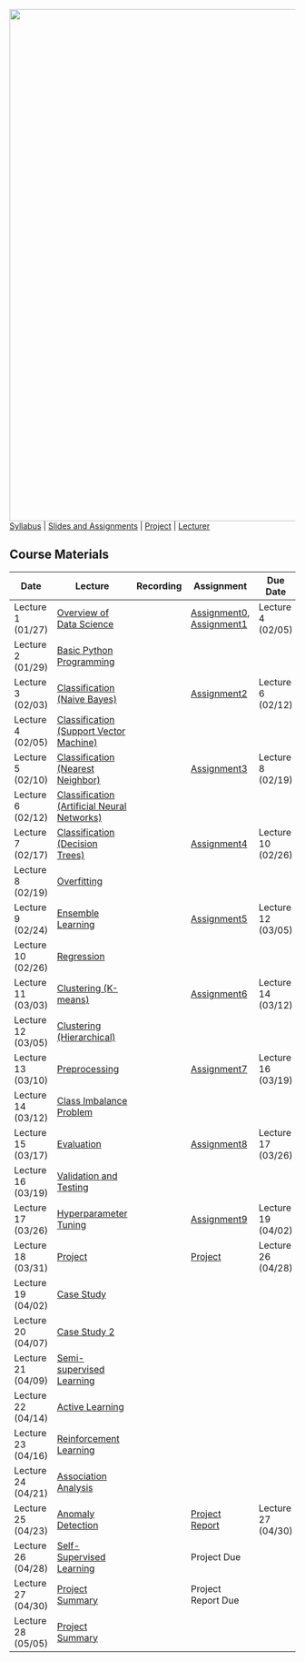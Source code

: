 [<img width=900 src="https://github.com/hil-se/fds/blob/master/img/title.png?raw=yes">](https://github.com/hil-se/fds/blob/master/README.md)   
[Syllabus](https://github.com/hil-se/fds/blob/master/README.md) |
[Slides and Assignments](https://github.com/hil-se/fds/blob/master/assignments/README.md) |
[Project](https://github.com/hil-se/fds/blob/master/assignments/project.md) |
[Lecturer](http://zhe-yu.github.io) 

## Course Materials
| Date | Lecture | Recording | Assignment | Due Date | 
|------|-------|------------|----------|----------|
| Lecture 1 (01/27)| [Overview of Data Science](https://docs.google.com/presentation/d/1dmw__r18lqC0m9f3g4BmrRNNL_lBQeoQ1zFRtCfj3HY/edit?usp=sharing)     |  | [Assignment0](https://github.com/hil-se/fds/blob/master/assignments/assignment0.md), [Assignment1](https://github.com/hil-se/fds/blob/master/assignments/assignment1.md)  | Lecture 4 (02/05)        |
| Lecture 2 (01/29) | [Basic Python Programming](https://docs.google.com/presentation/d/1etj8YzgdnxD3tpYzRlynIZDCcfzAZbJUVB51UGaHkJQ/edit?usp=sharing)     |  |           |         |
| Lecture 3 (02/03)|   [Classification (Naive Bayes)](https://docs.google.com/presentation/d/1tFAiKOXhGZY_3cn3B6Hhnv6IN4I3WAcRdEWHjWfKj7E/edit?usp=sharing)   || [Assignment2](https://github.com/hil-se/fds/blob/master/assignments/assignment2.md) |   Lecture 6 (02/12)  |
| Lecture 4 (02/05)|   [Classification (Support Vector Machine)](https://docs.google.com/presentation/d/1pVUS4oO4W9064SMW-4IhqguGUZgiUJTHeQ_GSbNxvqU/edit?usp=sharing)  | |           |         |
| Lecture 5 (02/10)|   [Classification (Nearest Neighbor)](https://docs.google.com/presentation/d/18Ko8AwpP_IIYODpy3BneUgMslGVuP2hNc-okBrMVHmY/edit?usp=sharing)   |  | [Assignment3](https://github.com/hil-se/fds/blob/master/assignments/assignment3.md) |   Lecture 8 (02/19)    |
| Lecture 6 (02/12)|   [Classification (Artificial Neural Networks)](https://docs.google.com/presentation/d/12YDV1oa8XS5NkdtPtNzP4vxBnzTzaFJVT5X0d7LJsqE/edit?usp=sharing)  |  |           |         |
| Lecture 7 (02/17) | [Classification (Decision Trees)](https://docs.google.com/presentation/d/14clmZ2QLNvlAc8S8rIO6nifu8iBH2kPP88QfMi3B54Q/edit?usp=sharing)     |  | [Assignment4](https://github.com/hil-se/fds/blob/master/assignments/assignment4.md)  | Lecture 10 (02/26)        |
| Lecture 8 (02/19) |  [Overfitting](https://docs.google.com/presentation/d/17NVV-nOF1NpR5M2Ordhbb51tyQyri-vfVi9krvi5CXc/edit?usp=sharing)   ||           |         |
| Lecture 9 (02/24)| [Ensemble Learning](https://docs.google.com/presentation/d/1V2q1tP_1NeR5hVveB_hp5aPpVx1C3n1PD-bxv8VJzb8/edit?usp=sharing)     | | [Assignment5](https://github.com/hil-se/fds/blob/master/assignments/assignment5.md) |   Lecture 12 (03/05)  |
| Lecture 10 (02/26)| [Regression](https://docs.google.com/presentation/d/1_AAhaaOI04so53R0KlxB6J45IZnTIvA8wLw8rlBNdNQ/edit?usp=sharing)     |  |    |            |          |
| Lecture 11 (03/03)| [Clustering (K-means)](https://docs.google.com/presentation/d/10Aps6HwM3L0_N0yv-qrsPgdJsKCAWLSh5lQl0TkKBwA/edit?usp=sharing)    ||   [Assignment6](https://github.com/hil-se/fds/blob/master/assignments/assignment6.md)         |     Lecture 14 (03/12)      |
| Lecture 12 (03/05)| [Clustering (Hierarchical)](https://docs.google.com/presentation/d/1vm2Z6AMs51vY8_aIWcOKBVYdcT7V-4sKOIRYW_GOGmQ/edit?usp=sharing)    | |    |           |         |
| Lecture 13 (03/10)| [Preprocessing](https://docs.google.com/presentation/d/1rx8RinmbzJxc7ptfgQJ17ou7BRYG_JFIcGmXzqq6qM8/edit?usp=sharing)     |  | [Assignment7](https://github.com/hil-se/fds/blob/master/assignments/assignment7.md)  | Lecture 16 (03/19)      |
| Lecture 14 (03/12)| [Class Imbalance Problem](https://docs.google.com/presentation/d/1-sOXnrwrHapYqbS4CMm7OCr8fOIxQOzbOBUFPCmrl7E/edit?usp=sharing)    |  |           |         |
| Lecture 15 (03/17)| [Evaluation](https://docs.google.com/presentation/d/11gk6KCGuNgdqSV8k6dHEoWRNhYYExAnF5l16pA2LuFc/edit?usp=sharing)   | | [Assignment8](https://github.com/hil-se/fds/blob/master/assignments/assignment8.md)  | Lecture 17 (03/26)       |
| Lecture 16 (03/19)| [Validation and Testing](https://docs.google.com/presentation/d/1g_7KYcv4qT27j6Kd8eagK1fEhr6rUGlXnJuNxZ3KTm8/edit?usp=sharing)    | |           |         |
| Lecture 17 (03/26)| [Hyperparameter Tuning](https://docs.google.com/presentation/d/1w8TVO3AwWrDeY65sDqWxJaHOUjg4tyfbfYfchxHBZH4/edit?usp=sharing)     ||  [Assignment9](https://github.com/hil-se/fds/blob/master/assignments/assignment9.md)  |    Lecture 19 (04/02)   |
| Lecture 18 (03/31)| [Project](https://docs.google.com/presentation/d/1Fk6CFkC1hyh32b865yctrsSVgHUZXvJsNJklhQdyeiQ/edit?usp=sharing)     | |   [Project](https://github.com/hil-se/fds/blob/master/assignments/project.md) | Lecture 26 (04/28)  |
| Lecture 19 (04/02)| [Case Study](https://docs.google.com/presentation/d/1j3tY_RmdBkbZQcqGQ237Hj4lMs0xsRrN4Q6mhoVHcKo/edit?usp=sharing)      | | | |
| Lecture 20 (04/07)| [Case Study 2](https://docs.google.com/presentation/d/1cLT4nOwujE6FkXiJ8CTw3eiP8SfZDUzWp20nRdVpUrs/edit?usp=sharing)   |  |           |         |
| Lecture 21 (04/09)| [Semi-supervised Learning](https://docs.google.com/presentation/d/1Sh_hffzSL3s1uN1JXz5MumxPlhxcXM3fqAqel4MaogI/edit?usp=sharing)     | |  |   |
| Lecture 22 (04/14)| [Active Learning](https://docs.google.com/presentation/d/1rJTOuDhh9qLGhww-_7P8UiafHYuEMbBpxPR2gVBrCMQ/edit?usp=sharing)    | |   |         |
| Lecture 23 (04/16)| [Reinforcement Learning](https://docs.google.com/presentation/d/17V9bAffgtSUKe7cqTm3WobFMAS51d5mBIT9nwKpFNgI/edit?usp=sharing)     |  |  | |
| Lecture 24 (04/21)| [Association Analysis](https://docs.google.com/presentation/d/1ruSaePGSPxtE1sYTU-D5NnsY0YoM_mA0VYPmJNydJZY/edit?usp=sharing)     | |           |         |
| Lecture 25 (04/23)| [Anomaly Detection](https://docs.google.com/presentation/d/14RnqD26KPFwOTTMURgBUW_n4zAYPDLq-9YsdeI3B9p0/edit?usp=sharing) |  | [Project Report](https://docs.google.com/presentation/d/1mU_p8OV6qT8T7Z2lLxyF1T6HRlMOQpuiAEiEizBfCoM/edit?usp=sharing)   |  Lecture 27 (04/30)   |
| Lecture 26 (04/28)| [Self-Supervised Learning](https://docs.google.com/presentation/d/19_82SE0_Essj2vbk_RUaRa3eXHlZSA2oYwb21_IbXJw/edit?usp=sharing)    |  |  Project Due  |         |
| Lecture 27 (04/30)| [Project Summary]()     | | Project Report Due | |
| Lecture 28 (05/05)| [Project Summary]()    || | |
